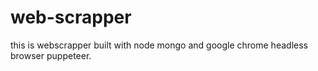 # web-scrapper

this is webscrapper built with node mongo and google chrome headless browser puppeteer.
